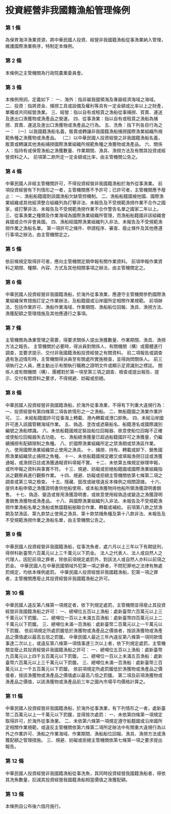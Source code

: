 # 投資經營非我國籍漁船管理條例

### 第 1 條

為保育海洋漁業資源，將中華民國人投資、經營非我國籍漁船從事漁業納入管理，維護國際漁業秩序，特制定本條例。

### 第 2 條

本條例之主管機關為行政院農業委員會。

### 第 3 條

本條例用詞，定義如下：
一、海外：指非屬我國領海及專屬經濟海域之海域。
二、投資：指將資金、捕撈工具或設備及權利等具有一定金額或比率以上之財產，單獨或共同經營漁業。
三、經營：指以自有或租賃之漁船從事捕撈、買賣、運送及進出口漁獲物或漁產品之營運。
四、從事漁業：指以自有或租賃之漁船為捕撈、買賣、運送及進出口漁獲物或漁產品之行為。
五、洗魚：指下列各目行為之一：
（一）以我國籍漁船名義，販賣或轉讓非我國籍漁船捕撈國際漁業組織所規範魚種之漁獲物或漁產品。
（二）以中華民國人投資經營之非我國籍漁船名義，販賣或轉讓其他漁船捕撈國際漁業組織所規範魚種之漁獲物或漁產品。
六、關係人：指持有或保管漁船之漁獲數量、作業期間、漁具、漁撈方法及有關其投資或經營資料之人。
前項第二款所定一定金額或比率，由主管機關公告之。

### 第 4 條

中華民國人非經主管機關許可，不得投資經營非我國籍漁船於海外從事漁業。
前項投資經營有下列情形之一者，主管機關應不予許可；已許可者，主管機關應予廢止：
一、漁船船籍國對該國漁船欠缺管控機制。
二、漁船船籍國被他國、國際漁業組織或其他經濟整合組織列為打擊非法、未報告及不受規範漁撈作業不合作之國家，或打擊非法、未報告及不受規範漁撈作業不合作警告名單之國家二年以上。
三、從事漁業之種類及作業海域為國際漁業組織所管理，而漁船船籍國非該組織會員國或合作非會員國。
四、漁船經國際漁業組織列入非法、未報告及不受規範漁撈作業之漁船名單。
第一項許可之條件、申請程序、審查、廢止條件及其他應遵行事項之辦法，由主管機關定之。

### 第 5 條

依前條規定取得許可者，應向主管機關定期申報有關作業資料。
前項申報作業資料之期間、種類、內容、方式及其他相關事項之辦法，由主管機關定之。

### 第 6 條

中華民國人投資經營非我國籍漁船，於海外從事漁業，應遵守主管機關參酌國際漁業組織保育措施訂定之作業辦法，及船籍國或沿岸國所定相關作業規範。
前項辦法，包括作業許可、漁船作業海域、作業期間、漁船船位回報、漁具、漁撈方法、漁獲配額之管理措施及其他應遵行之事項。

### 第 7 條

主管機關為漁業管理之需要，得要求關係人提出漁獲數量、作業期間、漁具、漁撈方法之報告。
主管機關於必要時，得派員對關係人、有關機關（構）或團體進行調查，並要求提示、交付非我國籍漁船投資經營之有關資料。
前二項報告或調查遇有急迫情形時，主管機關得派員至有關處所實施檢查，並得詢問關係人。
前三項執行之人員，應主動出示有關執行職務之證明文件或顯示足資識別之標誌。
關係人或有關機關（構）、團體對於第一項至第三項之調查、檢查或提出報告、提示、交付有關資料之要求，不得規避、妨礙或拒絕。

### 第 8 條

中華民國人投資經營非我國籍漁船，於海外從事漁業，不得有下列重大違規行為：
一、投資經營有第四條第二項各款情形之一之漁船。
二、無船籍國之漁業作業許可。
三、未經船籍國許可從事海上轉載、港內轉載或港口卸魚。
四、未經沿岸國許可進入該國管轄海域作業。
五、偽造、塗改或遮蔽船名、船籍港名或國際識別編號之漁船標識。
六、未依船籍國規定裝設船位回報器、故意使船位回報不正確或使船位回報器失去功能。
七、漁船總漁獲量已超過船籍國許可之漁獲量，仍繼續捕撈有配額限制之魚種。
八、於國際漁業組織所定之禁漁期或禁漁區作業。
九、使用國際漁業組織禁止使用之漁具。
十、捕撈、持有、轉載或卸下、銷售國際漁業組織禁止捕撈之魚種。
十一、未依船籍國規定繳交或填報漁撈日誌或漁獲通報，或漁撈日誌或漁獲通報資料填報不實。
十二、未依第五條規定辦理申報，或所申報之資料與事實不符。
十三、規避、妨礙或拒絕船籍國或國際漁業組織指派之觀察員進行觀察作業。
十四、規避、妨礙或拒絕主管機關依第七條第二項之調查或第三項之檢查。
十五、隱藏、竄改或破壞違反本條例之相關證據。
十六、提供本船申領之漁獲證明書供他船使用，或本船漁獲物持他船所領漁獲證明書銷售。
十七、偽造、變造或冒用漁獲證明書，或故意使用經偽造或變造之漁獲證明書銷售漁獲物或漁產品。
十八、與國際漁業組織列入非法、未報告及不受規範漁撈作業漁船名單之漁船或無國籍船舶聯合作業、轉載或補給。
前項第八款之禁漁期及禁漁區、第九款禁止使用之漁具、第十款禁捕魚種及第十八款非法、未報告及不受規範漁撈作業之漁船名單，由主管機關公告之。

### 第 9 條

中華民國人投資經營非我國籍漁船，從事洗魚者，處六月以上三年以下有期徒刑，得併科新臺幣六百萬元以上三千萬元以下罰金。
法人之代表人、法人或自然人之代理人，因犯前項之罪者，除依前項規定處罰外，對該法人或自然人亦科以前項之罰金。
中華民國人在中華民國領域外犯第一項之罪者，不問犯罪地之法律有無處罰規定，均依本條例處罰。
中華民國人投資經營非我國籍漁船，犯第一項之罪者，主管機關應廢止其投資經營非我國籍漁船之許可。

### 第 10 條

中華民國人違反第八條第一項規定者，依下列規定處罰，主管機關並得廢止其投資經營非我國籍漁船之許可：
一、總噸位五百以上漁船：處新臺幣六百萬元以上三千萬元以下罰鍰。
二、總噸位一百以上未滿五百漁船：處新臺幣四百萬元以上二千萬元以下罰鍰。
三、總噸位未滿一百漁船：處新臺幣二百萬元以上一千萬元以下罰鍰。
依前項規定所處罰鍰低於漁獲物或漁產品之價值者，按該漁獲物或漁產品之價值處以最高五倍之罰鍰。
中華民國人最近三年內違反第八條第一項同款情事達二次以上，或違反第八條第一項情事達三次以上者，依下列規定處罰，主管機關並廢止其投資經營非我國籍漁船之許可：
一、總噸位五百以上漁船：處新臺幣九百萬元以上四千五百萬元以下罰鍰。
二、總噸位一百以上未滿五百漁船：處新臺幣六百萬元以上三千萬元以下罰鍰。
三、總噸位未滿一百漁船：處新臺幣三百萬元以上一千五百萬元以下罰鍰。
依前項規定所處罰鍰低於漁獲物或漁產品之價值者，按該漁獲物或漁產品之價值處以最高八倍之罰鍰。
第二項及前項漁獲物或漁產品之價值，以該漁獲物或漁產品前三年之國內市場平均價格計算之。

### 第 11 條

中華民國人投資經營非我國籍漁船，於海外從事漁業，有下列情形之一者，處新臺幣二百萬元以上一千萬元以下罰鍰，並得按次處罰：
一、未依第四條第一項規定取得許可，於海外從事漁業。
二、未依第六條第一項規定遵守船籍國或沿岸國所定相關作業規範，或違反主管機關依第六條第二項所定辦法中有關重大違規行為以外之作業許可、漁船之作業海域、作業期間、漁船船位回報、漁具、漁撈方法或漁獲配額之管理措施。
三、規避、妨礙或拒絕主管機關依第七條第一項之要求提出報告。

### 第 12 條

中華民國人投資經營非我國籍漁船從事洗魚，其同時投資經營我國籍漁船者，得依其洗魚數量，扣減其投資經營我國籍漁船相當價值之漁獲配額。

### 第 13 條

本條例自公布後六個月施行。
